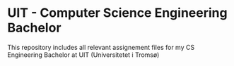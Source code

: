 # UIT - Computer Science Engineering Bachelor
This repository includes all relevant assignement files for my CS Engineering Bachelor at UIT (Universitetet i Tromsø)
